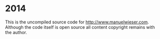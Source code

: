 2014
====

This is the uncompiled source code for http://www.manuelwieser.com. 
Although the code itself is open source all content copyright remains with the author.
